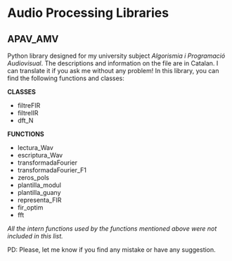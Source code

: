 # Audio Processing Libraries

## APAV_AMV
Python library designed for my university subject *Algorismia i Programació Audiovisual*. The descriptions and information on the file are in Catalan. I can translate it if you ask me without any problem! In this library, you can find the following functions and classes:

**CLASSES**
- filtreFIR
- filtreIIR
- dft_N

**FUNCTIONS**
- lectura_Wav
- escriptura_Wav
- transformadaFourier
- transformadaFourier_F1
- zeros_pols
- plantilla_modul
- plantilla_guany
- representa_FIR
- fir_optim
- fft

*All the intern functions used by the functions mentioned above were not included in this list.*

PD: Please, let me know if you find any mistake or have any suggestion.
